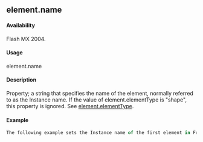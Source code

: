 ## element.name

#### Availability

Flash MX 2004.

#### Usage

element.name

#### Description

Property; a string that specifies the name of the element, normally referred to as the Instance name. If the value of
element.elementType is "shape", this property is ignored. See [element.elementType](#!AdobeDocs/developers-animatesdk-docs/test/Element_object/element1.md).

#### Example

```javascript
The following example sets the Instance name of the first element in Frame 1, top layer to "clip\_mc": fl.getDocumentDOM().getTimeline().layers\[0\].frames\[0\].elements\[0\].name = "clip\_mc"; See the [element.elementType](#!AdobeDocs/developers-animatesdk-docs/test/Element_object/element1.md) example.

```